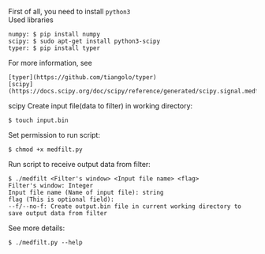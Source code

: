 First of all, you need to install `python3`      
Used libraries  
```
numpy: $ pip install numpy
scipy: $ sudo apt-get install python3-scipy
typer: $ pip install typer 
```   
For more information, see  
```
[typer](https://github.com/tiangolo/typer) 
[scipy](https://docs.scipy.org/doc/scipy/reference/generated/scipy.signal.medfilt.html) 
```
scipy
Create input file(data to filter) in working directory:  
```
$ touch input.bin
```    
Set permission to run script:  
```
$ chmod +x medfilt.py
```    
Run script to receive output data from filter:  
```  
$ ./medfilt <Filter's window> <Input file name> <flag>
Filter's window: Integer  
Input file name (Name of input file): string  
flag (This is optional field):  
--f/--no-f: Create output.bin file in current working directory to save output data from filter
```    
See more details:  
``` 
$ ./medfilt.py --help  
```    

